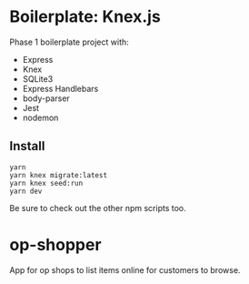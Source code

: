 # Boilerplate: Knex.js

Phase 1 boilerplate project with:

 - Express
 - Knex
 - SQLite3
 - Express Handlebars
 - body-parser
 - Jest
 - nodemon


## Install

```
yarn
yarn knex migrate:latest
yarn knex seed:run
yarn dev
```

Be sure to check out the other npm scripts too.

# op-shopper
App for op shops to list items online for customers to browse.
